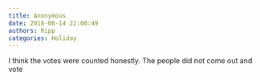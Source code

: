 ```yaml
---
title: Anonymous
date: 2018-06-14 22:08:49
authors: Ripp
categories: Holiday
---
```


 I think the votes were counted honestly.  The people did not come out and vote
